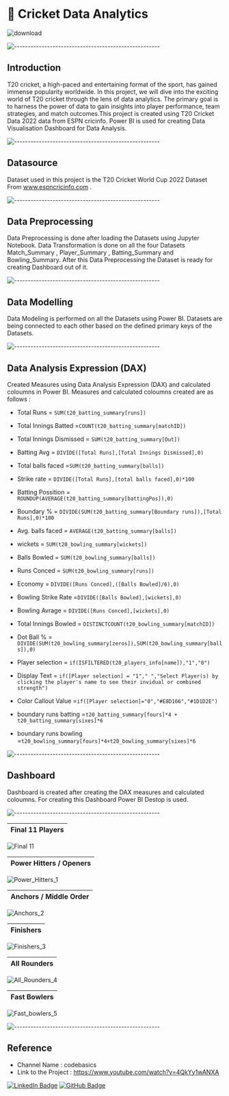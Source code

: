 # 🏏 Cricket Data Analytics

![download](https://github.com/NizaafDabir/Cricket_Data_Analytics/assets/110449627/0be05e0b-2d15-4639-ba48-d13cf1b3c8d4)

![-----------------------------------------------------](https://raw.githubusercontent.com/andreasbm/readme/master/assets/lines/rainbow.png)

## Introduction

T20 cricket, a high-paced and entertaining format of the sport, has gained immense popularity worldwide. In this project, we will dive into the exciting world of T20 cricket through the lens of data analytics. The primary goal is to harness the power of data to gain insights into player performance, team strategies, and match outcomes.This project is created using T20 Cricket Data 2022 data from ESPN cricinfo. Power BI is used for creating Data Visualisation Dashboard for Data Analysis.

![-----------------------------------------------------](https://raw.githubusercontent.com/andreasbm/readme/master/assets/lines/rainbow.png)

## Datasource

Dataset used in this project is the T20 Cricket World Cup 2022 Dataset From www.espncricinfo.com .

![-----------------------------------------------------](https://raw.githubusercontent.com/andreasbm/readme/master/assets/lines/rainbow.png)

## Data Preprocessing
Data Preprocessing is done after loading the Datasets using Jupyter Notebook. Data Transformation is done on all the four Datasets Match_Summary , Player_Summary , Batting_Summary and Bowling_Summary. After this Data Preprocessing the Dataset is ready for creating Dashboard out of it.

![-----------------------------------------------------](https://raw.githubusercontent.com/andreasbm/readme/master/assets/lines/rainbow.png)

## Data Modelling

Data Modeling is performed on all the Datasets using Power BI. Datasets are being connected to each other based on the defined primary keys of the Datasets.

![-----------------------------------------------------](https://raw.githubusercontent.com/andreasbm/readme/master/assets/lines/rainbow.png)

## Data Analysis Expression (DAX)
Created Measures using Data Analysis Expression (DAX) and calculated coloumns in Power BI. Measures and calculated coloumns created are as follows :

- Total Runs = `SUM(t20_batting_summary[runs])`

- Total Innings Batted =`COUNT(t20_batting_summary[matchID])`

- Total Innings Dismissed = `SUM(t20_batting_summary[Out])`

- Batting Avg = `DIVIDE([Total Runs],[Total Innings Dismissed],0)`

- Total balls faced =`SUM(t20_batting_summary[balls])`

- Strike rate = `DIVIDE([Total Runs],[total balls faced],0)*100`

- Batting Possition = `ROUNDUP(AVERAGE(t20_batting_summary[battingPos]),0)`

- Boundary % = `DIVIDE(SUM(t20_batting_summary[Boundary runs]),[Total Runs],0)*100`

- Avg. balls faced = `AVERAGE(t20_batting_summary[balls])`

- wickets = `SUM(t20_bowling_summary[wickets])`

- Balls Bowled = `SUM(t20_bowling_summary[balls])`

- Runs Conced = `SUM(t20_bowling_summary[runs])`

- Economy = `DIVIDE([Runs Conced],([Balls Bowled]/6),0)`

- Bowling Strike Rate =`DIVIDE([Balls Bowled],[wickets],0)`

- Bowling Avrage = `DIVIDE([Runs Conced],[wickets],0)`

- Total Innings Bowled = `DISTINCTCOUNT(t20_bowling_summary[matchID])`

- Dot Ball % =` DIVIDE(SUM(t20_bowling_summary[zeros]),SUM(t20_bowling_summary[balls]),0)`

- Player selection = `if(ISFILTERED(t20_players_info[name]),"1","0")`

- Display Text = `if([Player selection] = "1"," ","Select Player(s) by clicking the player's name to see their invidual or combined strength")`

- Color Callout Value =`if([Player selection]="0","#E8D166","#1D1D2E")`

- boundary runs batting =`t20_batting_summary[fours]*4 + t20_batting_summary[sixes]*6`

- boundary runs bowling =`t20_bowling_summary[fours]*4+t20_bowling_summary[sixes]*6`

![-----------------------------------------------------](https://raw.githubusercontent.com/andreasbm/readme/master/assets/lines/rainbow.png)

## Dashboard

Dashboard is created after creating the DAX measures and calculated coloumns. For creating this Dashboard Power BI Destop is used.

![-----------------------------------------------------](https://raw.githubusercontent.com/andreasbm/readme/master/assets/lines/rainbow.png)

| Final 11 Players |
| --------------- |
![Final 11](https://github.com/NizaafDabir/Cricket_Data_Analytics/assets/110449627/34838d2f-283d-4834-88a9-e8f5a583cbf6)

| Power Hitters / Openers |
| --------------- |
![Power_Hitters_1](https://github.com/NizaafDabir/Cricket_Data_Analytics/assets/110449627/b2e6eeab-7e7f-4711-bff9-469f09499873)

| Anchors / Middle Order |
| --------------- |
![Anchors_2](https://github.com/NizaafDabir/Cricket_Data_Analytics/assets/110449627/db61aa6a-4a81-4b75-b8d0-e566787794d3)

| Finishers |
| --------------- |
![Finishers_3](https://github.com/NizaafDabir/Cricket_Data_Analytics/assets/110449627/3dc57f36-28a7-4f11-aa0c-2d278ba1e4c7)

| All Rounders |
| --------------- |
![All_Rounders_4](https://github.com/NizaafDabir/Cricket_Data_Analytics/assets/110449627/8a6fa4aa-25c9-44a7-bace-fdf360ac71cd)

| Fast Bowlers |
| --------------- |
![Fast_bowlers_5](https://github.com/NizaafDabir/Cricket_Data_Analytics/assets/110449627/7cdff3bc-6e4e-4eba-ba7e-0f06babbdccf)

![-----------------------------------------------------](https://raw.githubusercontent.com/andreasbm/readme/master/assets/lines/rainbow.png)

## Reference

* Channel Name : codebasics
* Link to the Project : https://www.youtube.com/watch?v=4QkYy1wANXA

[![LinkedIn Badge](https://img.shields.io/badge/LinkedIn-0077B5?style=for-the-badge&logo=linkedin&logoColor=white)](https://www.linkedin.com/in/nizaaf-dabir-524596203/)
[![GitHub Badge](https://img.shields.io/badge/GitHub-100000?style=for-the-badge&logo=github&logoColor=white)](https://github.com/NizaafDabir)
